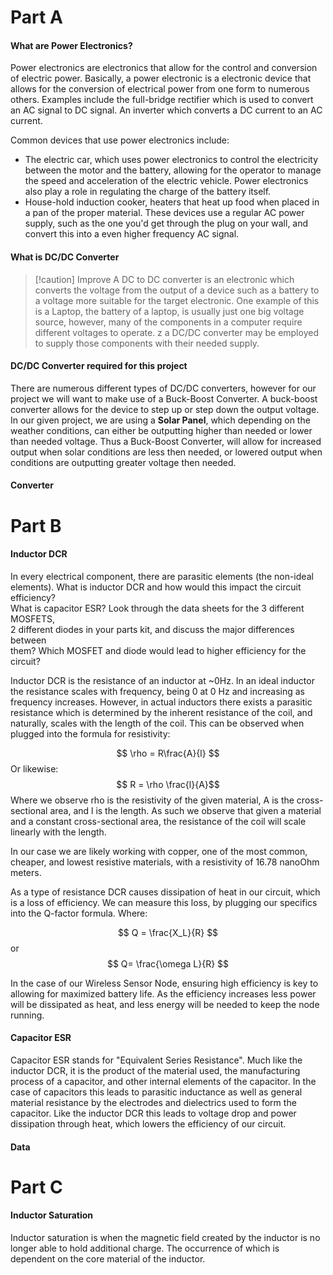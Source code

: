 # Part A
#### What are Power Electronics?

Power electronics are electronics that allow for the control and conversion of electric power. Basically, a power electronic is a electronic device that allows for the conversion of electrical power from one form to numerous others. Examples include the full-bridge rectifier which is used to convert an AC signal to DC signal. An inverter which converts a DC current to an AC current. 

Common devices that use power electronics include: 
- The electric car, which uses power electronics to control the electricity between the motor and the battery, allowing for the operator to manage the speed and acceleration of the electric vehicle. Power electronics also play a role in regulating the charge of the battery itself. 
- House-hold induction cooker, heaters that heat up food when placed in a pan of the proper material. These devices use a regular AC power supply, such as the one you'd get through the plug on your wall, and convert this into a even higher frequency AC signal.

#### What is DC/DC Converter

>[!caution] Improve
A DC to DC converter is an electronic which converts the voltage from the output of a device such as a battery to a voltage more suitable for the target electronic. One example of this is a Laptop, the battery of a laptop, is usually just one big voltage source, however, many of the components in a computer require different voltages to operate. z a DC/DC converter may be employed to supply those components with their needed supply.


#### DC/DC Converter required for this project

There are numerous different types of DC/DC converters, however for our project we will want to make use of a Buck-Boost Converter. A buck-boost converter allows for the device to step up or step down the output voltage. In our given project, we are using a **Solar Panel**, which depending on the weather conditions, can either be outputting higher than needed or lower than needed voltage. Thus a Buck-Boost Converter, will allow for increased output when solar conditions are less then needed, or lowered output when conditions are outputting greater voltage then needed.

#### Converter





# Part B
#### Inductor DCR

In every electrical component, there are parasitic elements (the non-ideal  
elements). What is inductor DCR and how would this impact the circuit efficiency?  
What is capacitor ESR? Look through the data sheets for the 3 different MOSFETS,  
2 different diodes in your parts kit, and discuss the major differences between  
them? Which MOSFET and diode would lead to higher efficiency for the circuit?


Inductor DCR is the resistance of an inductor at ~0Hz. In an ideal inductor the resistance scales with frequency, being 0 at 0 Hz and increasing as frequency increases. However, in actual inductors there exists a parasitic resistance which is determined by the inherent resistance of the coil, and naturally, scales with the length of the coil. This can be observed when plugged into the formula for resistivity:

$$ \rho = R\frac{A}{l} $$
Or likewise:
$$ R = \rho \frac{l}{A}$$
Where we observe rho is the resistivity of the given material, A is the cross-sectional area, and l is the length. As such we observe that given a material and a constant cross-sectional area, the resistance of the coil will scale linearly with the length.

In our case we are likely working with copper, one of the most common, cheaper, and lowest resistive materials, with a resistivity of 16.78 nanoOhm meters.

As a type of resistance DCR causes dissipation of heat in our circuit, which is a loss of efficiency. We can measure this loss, by plugging our specifics into the Q-factor formula. Where:

$$ Q = \frac{X_L}{R} $$
or 
$$ Q= \frac{\omega L}{R} $$

In the case of our Wireless Sensor Node, ensuring high efficiency is key to allowing for maximized battery life. As the efficiency increases less power will be dissipated as heat, and less energy will be needed to keep the node running.

#### Capacitor ESR

Capacitor ESR stands for "Equivalent Series Resistance". Much like the inductor DCR, it is the product of the material used, the manufacturing process of a capacitor, and other internal elements of the capacitor. In the case of capacitors this leads to parasitic inductance as well as general material resistance by the electrodes and dielectrics used to form the capacitor. Like the inductor DCR this leads to voltage drop and power dissipation through heat, which lowers the efficiency of our circuit.


#### Data


# Part C

#### Inductor Saturation

Inductor saturation is when the magnetic field created by the inductor is no longer able to hold additional charge. The occurrence of which is dependent on the core material of the inductor.